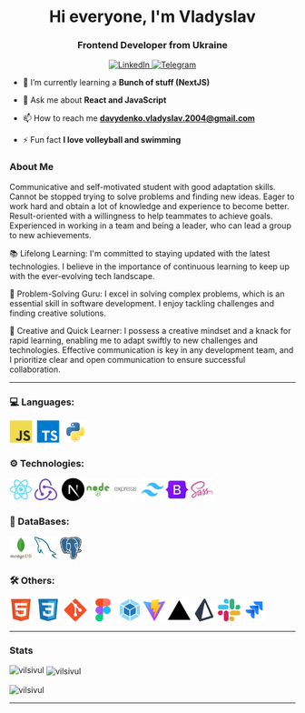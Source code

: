 <div id="header" align="center">
    <h1>Hi everyone, I'm  Vladyslav</h1>
    <h3>Frontend Developer from Ukraine</h3>
</div>

<div id="socials" align="center">
    <a href="https://www.linkedin.com/in/vladyslav-davydenko-020704256/">
    <img src="https://img.shields.io/badge/LinkedIn-blue?style=for-the-badge&logo=linkedin&logoColor=white" alt="LinkedIn"/>
  </a>
  <a href="https://t.me/Vilsivul">
    <img src="https://img.shields.io/badge/Telegram-blue?style=for-the-badge&logo=telegram&logoColor=white" alt="Telegram"/>
  </a>
</div>


- 🌱 I’m currently learning a **Bunch of stuff (NextJS)**

- 💬 Ask me about **React and JavaScript**

- 📫 How to reach me **davydenko.vladyslav.2004@gmail.com**

- ⚡ Fun fact **I love volleyball and swimming**

### About Me
Communicative and self-motivated student with good adaptation skills. Cannot be stopped trying to solve problems and finding new ideas. Eager to work hard and obtain a lot of knowledge and experience to become better. Result-oriented with a willingness to help teammates to achieve goals. Experienced in working in a team and being a leader, who can lead a group to new achievements.

📚 Lifelong Learning: I'm committed to staying updated with the latest technologies. I believe in the importance of continuous learning to keep up with the ever-evolving tech landscape.

🧩 Problem-Solving Guru: I excel in solving complex problems, which is an essential skill in software development. I enjoy tackling challenges and finding creative solutions.

🎨 Creative and Quick Learner: I possess a creative mindset and a knack for rapid learning, enabling me to adapt swiftly to new challenges and technologies. Effective communication is key in any development team, and I prioritize clear and open communication to ensure successful collaboration.

---

### 💻 Languages:

<div>
    <img src="https://github.com/devicons/devicon/blob/master/icons/javascript/javascript-original.svg" title="JavaScript" alt="JavaScript" width="40" height="40"/>&nbsp;
    <img src="https://github.com/devicons/devicon/blob/master/icons/typescript/typescript-original.svg" title="TypeScript" alt="TypeScript" width="40" height="40"/>&nbsp;
    <img src="https://github.com/devicons/devicon/blob/master/icons/python/python-original.svg" title="Python" alt="Python" width="40" height="40"/>&nbsp;
</div>

### ⚙️ Technologies:

<div>
    <img src="https://github.com/devicons/devicon/blob/master/icons/react/react-original.svg" title="React" alt="React" width="40" height="40"/>
    <img src="https://github.com/devicons/devicon/blob/master/icons/redux/redux-original.svg" title="Redux" alt="Redux" width="40" height="40"/>&nbsp;
    <img src="https://github.com/devicons/devicon/blob/master/icons/nextjs/nextjs-original.svg" title="NextJs" alt="NextJs" width="40" height="40"/>
    <img src="https://github.com/devicons/devicon/blob/master/icons/nodejs/nodejs-plain-wordmark.svg" title="Node" alt="Node" width="40" height="40"/>&nbsp;
    <img src="https://github.com/devicons/devicon/blob/master/icons/express/express-original-wordmark.svg" title="Express" alt="Express" width="40" height="40"/>&nbsp;
    <img src="https://github.com/devicons/devicon/blob/master/icons/tailwindcss/tailwindcss-original.svg" title="TailwindCSS" alt="TailwindCSS" width="40" height="40"/>
    <img src="https://github.com/devicons/devicon/blob/master/icons/bootstrap/bootstrap-original.svg" title="Bootstrap" alt="Bootstrap" width="40" height="40"/>
    <img src="https://github.com/devicons/devicon/blob/master/icons/sass/sass-original.svg" title="Sass" alt="Sass" width="40" height="40"/>&nbsp;
</div>

### 💾 DataBases:

<div>
    <img src="https://github.com/devicons/devicon/blob/master/icons/mongodb/mongodb-original-wordmark.svg" title="Mongo" alt="Mongo" width="40" height="40"/>
    <img src="https://github.com/devicons/devicon/blob/master/icons/mysql/mysql-original.svg" title="MySQL" alt="MySQL" width="40" height="40"/>
    <img src="https://github.com/devicons/devicon/blob/master/icons/postgresql/postgresql-original.svg" title="Postgresql" alt="Postgresql" width="40" height="40"/>
</div>

### 🛠️ Others:

<div>
    <img src="https://github.com/devicons/devicon/blob/master/icons/html5/html5-original.svg" title="HTML" alt="HTML" width="40" height="40"/>&nbsp;
    <img src="https://github.com/devicons/devicon/blob/master/icons/css3/css3-original.svg" title="CSS" alt="CSS" width="40" height="40"/>&nbsp;
    <img src="https://github.com/devicons/devicon/blob/master/icons/git/git-original.svg" title="Git" alt="Git" width="40" height="40"/>&nbsp;
    <img src="https://github.com/devicons/devicon/blob/master/icons/figma/figma-original.svg" title="Figma" alt="Figma" width="40" height="40"/>&nbsp;
    <img src="https://github.com/devicons/devicon/blob/master/icons/webpack/webpack-original.svg" title="Webpack" alt="Webpack" width="40" height="40"/>
    <img src="https://github.com/devicons/devicon/blob/master/icons/vitejs/vitejs-original.svg" title="ViteJS" alt="ViteJS" width="40" height="40"/>
    <img src="https://github.com/devicons/devicon/blob/master/icons/vercel/vercel-original.svg" title="Vercel" alt="Vercel" width="40" height="40"/>
    <img src="https://github.com/devicons/devicon/blob/master/icons/prisma/prisma-original.svg" title="Prisma" alt="Prisma" width="40" height="40"/>
    <img src="https://github.com/devicons/devicon/blob/master/icons/slack/slack-original.svg" title="Slack" alt="Slack" width="40" height="40"/>
    <img src="https://github.com/devicons/devicon/blob/master/icons/jira/jira-original.svg" title="Jira" alt="Jira" width="40" height="40"/>
</div>

---

### Stats

<p><img align="left" src="https://github-readme-stats.vercel.app/api/top-langs?username=Vladyslav-Davydenko&show_icons=true&theme=dark&locale=en&layout=compact" alt="vilsivul" /></p>

<p>&nbsp;<img align="center" src="https://github-readme-stats.vercel.app/api?username=Vladyslav-Davydenko&show_icons=true&theme=dark&locale=en" alt="vilsivul" /></p>

<p><img align="center" src="https://github-readme-streak-stats.herokuapp.com/?user=Vladyslav-Davydenko&theme=dark" alt="vilsivul" /></p>

---
